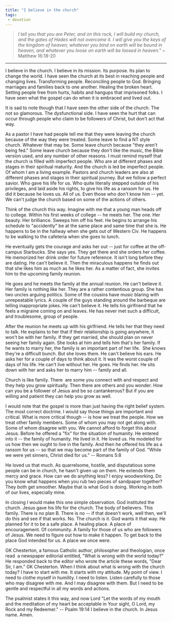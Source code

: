```yaml
---
title: "I believe in the church"
tags:
 - devotion
---
```

> *I tell you that you are Peter, and on this rock, I will build my church, and the gates of Hades will not overcome it. I will give you the keys of the kingdom of heaven; whatever you bind on earth will be bound in heaven, and whatever you loose on earth will be loosed in heaven."* ~ Matthew 16:18-20
* * *

I believe in the church. I believe in its mission. Its purpose. Its plan to change the world. I have seen the church at its best in reaching people and changing lives. Transforming people. Reconciling people to God. Bringing marriages and families back to one another. Healing the broken heart. Setting people free from hurts, habits and hangups that imprisoned folks. I have seen what the gospel can do when it is embraced and lived out.

It is sad to note though that I have seen the other side of the church. The not so glamorous. The dysfunctional side. I have seen the hurt that can occur through people who claim to be followers of Christ, but don't act that way.

As a pastor I have had people tell me that they were leaving the church because of the way they were treated. Some leave to find a NT style church. Whatever that may be. Some leave church because "they aren't being fed." Some leave church because they don't like the music, the Bible version used, and any number of other reasons. I must remind myself that the church is filled with imperfect people. Who are at different phases and stages in their spiritual maturity. And the church is led be imperfect people. Of whom I am a living example. Pastors and church leaders are also at different phases and stages in their spiritual journey. But we follow a perfect savior. Who gave his life for us. Who quite literally stepped outside of his privileges, and laid aside his rights, to give his life as a ransom for us. He did it because he loves us. All of us. Even those who don't know him -- yet. We can't judge the church based on some of the actions of others.

Think of the church this way. Imagine with me that a young man heads off to college. Within his first weeks of college -- he meets her. The one. Her beauty. Her brilliance. Sweeps him off his feet. He begins to arrange his schedule to "accidently" be at the same place and same time that she is. He happens to be in the hallway when she gets out of Western Civ. He happens to be walking to the cafeteria when she goes to lunch.

He eventually gets the courage and asks her out -- just for coffee at the off-campus Starbucks. She says yes. They get there and she orders her coffee. He memorized her drink order for future reference. It isn't long before they are dating. He can't believe it. Then the miraculous happens he finds out that she likes him as much as he likes her. As a matter of fact, she invites him to the upcoming family reunion.

He goes and he meets the family at the annual reunion. He can't believe it. Her family is nothing like her. They are a rather contentious group. She has two uncles arguing politics. Some of the cousins have music blaring with unrepeatable lyrics. A couple of the guys standing around the barbeque are telling inappropriate jokes. He can't believe it. He tells his girlfriend that he feels a migraine coming on and leaves. He has never met such a difficult, and troublesome, group of people.

After the reunion he meets up with his girlfriend. He tells her that they need to talk. He explains to her that if their relationship is going anywhere, it won't be with her family. If they get married, she should plan on never seeing her family again. She looks at him and tells him that's her family. If he wants to marry her, the family is an important part of her life.  She knows they're a difficult bunch. But she loves them. He can't believe his ears. He asks her for a couple of days to think about it. It was the worst couple of days of his life. He can't live without her. He goes. He finds her. He sits down with her and asks her to marry him -- family and all.

Church is like family. There  are some you connect with and respect and they help you grow spiritually. Then there are others and you wonder. How can you be a follower of Jesus and be so cantankerous? But if you are willing and patient they can help you grow as well. 

I would note that the gospel is more than just having the right belief system. The most correct doctrine. I would say those things are important and critical. What is more critical though -- is how we treat the people. How we treat other family members. Some of whom you may not get along with. Some of whom disagree with you. We cannot afford to forget this about Jesus. Before he offered a "fix" for the situation of humanity. He entered into it -- the family of humanity. He lived in it. He loved us. He modeled for us how then we ought to live in the family. And then he offered his life as a ransom for us -- so that we may become part of the family of God. "While we were yet sinners, Christ died for us." -- Romans 5:8

He loved us that much. As quarrelsome, hostile, and disputatious some people can be in church, he hasn't given up on them. He extends them mercy and grace. How can we do anything less? I enjoy woodworking. Do you know what happens when you rub two pieces of sandpaper together? They both get smoother. Maybe that is what God is doing. Working in both of our lives, especially mine.

In closing I would make this one simple observation. God instituted the church. Jesus gave his life for the church. The body of believers. This family. There is no plan B. There is no -- if that doesn't work, well then, we'll do this and see if that works. No. The church is it. God wants it that way. He planned for it to be a safe place. A healing place. A place of encouragement. Of community. A family for those of us who are followers of Jesus. We need to figure out how to make it happen. To get back to the place God intended for us. A place we once were.

GK Chesterton, a famous Catholic author, philosopher and theologian, once read  a newspaper editorial entitled, "What is wrong with the world today?" He responded back to the editor who wrote the article these words, "Dear Sir, I am." GK Chesterton. When I think about what is wrong with the church today? I have to start with me. It starts with my attitude. My point of view. I need to clothe myself in humility. I need to listen. Listen carefully to those who may disagree with me. And I may disagree with them. But I need to be gentle and respectful in all my words and actions.

The psalmist states it this way, and now Lord "Let the words of my mouth and the meditation of my heart be acceptable in Your sight, O Lord, my Rock and my Redeemer." -- Psalm 19:14 I believe in the church. In Jesus name. Amen.
